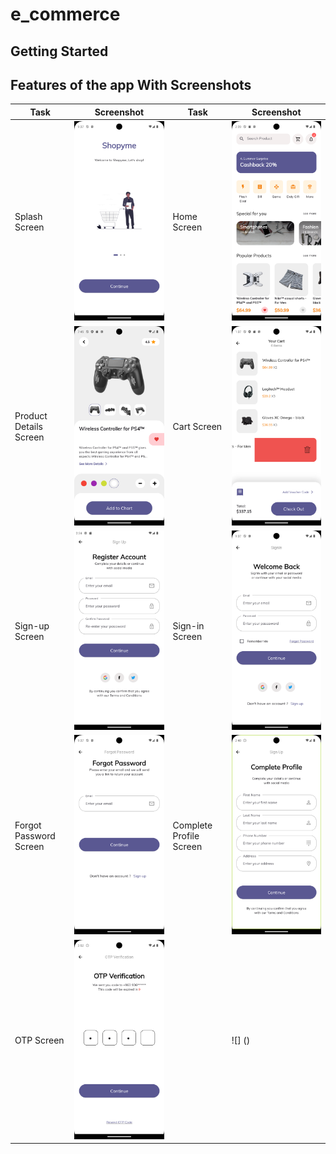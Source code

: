 # e_commerce

## Getting Started

## Features of the app With Screenshots

| Task                   | Screenshot                                                       | Task                    | Screenshot                                                               |
| ---------------------- | ---------------------------------------------------------------- | ----------------------- | ------------------------------------------------------------------------ |
| Splash Screen          | ![Splash Screen](assets/screenShots/splashScreen.png)            | Home Screen             | ![Home Screen](assets/screenShots/homeScreen.png)                        |
| Product Details Screen | ![Product Details Screen](assets/screenShots/detailsScreen.png)  | Cart Screen             | ![Cart Screen ](assets/screenShots/cartScreen.png)                       |
| Sign-up Screen         | ![Sign-up Screen](assets/screenShots/signupScreen.png)           | Sign-in Screen          | ![Sign-in Screen](assets/screenShots/loginScreen.png)                    |
| Forgot Password Screen | ![Forgot Password Screen](assets/screenShots/forgotPassword.png) | Complete Profile Screen | ![Complete Profile Screen](assets/screenShots/completeProfileScreen.png) |
|  OTP Screen            | ![OTP Screen](assets/screenShots/otpScreen.png)                  |                         | ![]                       ()                                             |





<!-- 
| Task                   | Screenshot                                                       | Task                    | Screenshot                                                               |
| ---------------------- | ---------------------------------------------------------------- | ----------------------- | ------------------------------------------------------------------------ |
| Splash Screen          | ![Splash Screen](assets/screenShots/splashScreen.png)            | Home Screen             | ![Home Screen](assets/screenShots/homeScreen.png)                        |
| Product Details Screen | ![Product Details Screen](assets/screenShots/detailsScreen.png)  | Sign-in Screen          | ![Sign-in Screen](assets/screenShots/loginScreen.png)                    |
| Sign-up Screen         | ![Sign-up Screen](assets/screenShots/signupScreen.png)           | Complete Profile Screen | ![Complete Profile Screen](assets/screenShots/completeProfileScreen.png) |
| Forgot Password Screen | ![Forgot Password Screen](assets/screenShots/forgotPassword.png) | OTP Screen              | ![OTP Screen](assets/screenShots/otpScreen.png)                          | -->
